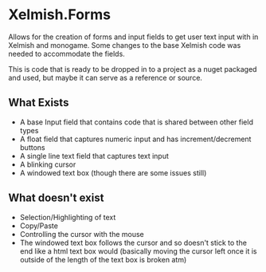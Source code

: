  # Xelmish.Forms

 Allows for the creation of forms and input fields to get user text input with in Xelmish and monogame. Some changes to the base Xelmish code was needed to accommodate the fields.

 This is code that is ready to be dropped in to a project as a nuget packaged and used, but maybe it can serve as a reference or source.

 ## What Exists

* A base Input field that contains code that is shared between other field types
* A float field that captures numeric input and has increment/decrement buttons
* A single line text field that captures text input
* A blinking cursor
* A windowed text box (though there are some issues still)

## What doesn't exist

* Selection/Highlighting of text
* Copy/Paste
* Controlling the cursor with the mouse
* The windowed text box follows the cursor and so doesn't stick to the end like a html text box would (basically moving the cursor left once it is outside of the length of the text box is broken atm)
